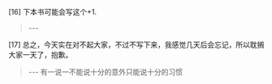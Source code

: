 
[16] 下本书可能会写这个+1.
>--- <br>

[17] 总之，今天实在对不起大家，不过不写下来，我感觉几天后会忘记，所以耽搁大家一天了，抱歉。
>--- 有一说一不能说十分的意外只能说十分的习惯<br>
